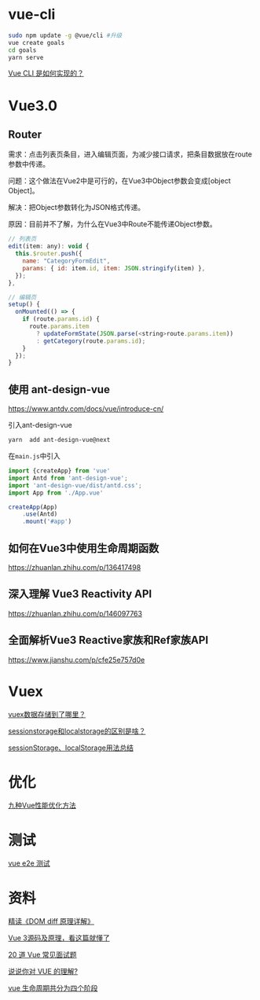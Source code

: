 # vue-cli

```bash
sudo npm update -g @vue/cli #升级
vue create goals
cd goals
yarn serve
```

[Vue CLI 是如何实现的？](https://mp.weixin.qq.com/s/UpkOGbJ2VZugzwas2ddeGA)

# Vue3.0 

## Router

需求：点击列表页条目，进入编辑页面，为减少接口请求，把条目数据放在route参数中传递。

问题：这个做法在Vue2中是可行的，在Vue3中Object参数会变成[object Object]。

解决：把Object参数转化为JSON格式传递。

原因：目前并不了解，为什么在Vue3中Route不能传递Object参数。

```js
// 列表页
edit(item: any): void {
  this.$router.push({
    name: "CategoryFormEdit",
    params: { id: item.id, item: JSON.stringify(item) },
  });
},
```

```js
// 编辑页
setup() {
  onMounted(() => {
    if (route.params.id) {
      route.params.item
        ? updateFormState(JSON.parse(<string>route.params.item))
        : getCategory(route.params.id);
    }
  });
}
```

## 使用 ant-design-vue

https://www.antdv.com/docs/vue/introduce-cn/

引入ant-design-vue

```bash
yarn  add ant-design-vue@next
```

在`main.js`中引入

```js
import {createApp} from 'vue'
import Antd from 'ant-design-vue';
import 'ant-design-vue/dist/antd.css';
import App from './App.vue'

createApp(App)
    .use(Antd) 
    .mount('#app')
```

## 如何在Vue3中使用生命周期函数

https://zhuanlan.zhihu.com/p/136417498

## 深入理解 Vue3 Reactivity API

https://zhuanlan.zhihu.com/p/146097763

## 全面解析Vue3 Reactive家族和Ref家族API

https://www.jianshu.com/p/cfe25e757d0e

# Vuex

[vuex数据存储到了哪里？](https://blog.csdn.net/Luckier_hope/article/details/108056585)

[sessionstorage和localstorage的区别是啥？](https://www.php.cn/faq/463215.html)

[sessionStorage、localStorage用法总结](https://zhuanlan.zhihu.com/p/92947594)

# 优化

[九种Vue性能优化方法](https://www.jianshu.com/p/f372d0e3de80)

# 测试

[vue e2e 测试](https://blog.csdn.net/iceice_L/article/details/89359670)

# 资料

[精读《DOM diff 原理详解》](https://mp.weixin.qq.com/s/KCX8xwY563qCAJqaK2H2EA)

[Vue 3源码及原理，看这篇就懂了](https://mp.weixin.qq.com/s/uAJ8A9By5U7skL-u1sYUtA)

[20 道 Vue 常见面试题](https://m.zhipin.com/mpa/html/get/column?contentId=6b5b951c724c4259qxB7098~)

[说说你对 VUE 的理解?](https://m.zhipin.com/mpa/html/get/column?contentId=6687c624f10c470cqxB93dU~)

[vue 生命周期共分为四个阶段](https://m.zhipin.com/mpa/html/get/share?type=2&contentId=fcf8ecee1ac913c6pnJ-2t--FA~~)

